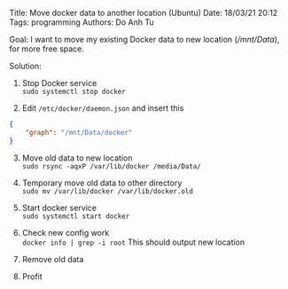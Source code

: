 Title: Move docker data to another location (Ubuntu)
Date: 18/03/21 20:12
Tags: programming
Authors: Do Anh Tu


Goal: I want to move my existing Docker data to new location (*/mnt/Data*), for more free space.

Solution:

1. Stop Docker service  
`sudo systemctl stop docker`

2. Edit `/etc/docker/daemon.json` and insert this  
```json
{
    "graph": "/mnt/Data/docker"
}
```

3. Move old data to new location  
`sudo rsync -aqxP /var/lib/docker /media/Data/`

4. Temporary move old data to other directory  
`sudo mv /var/lib/docker /var/lib/docker.old`

5. Start docker service  
`sudo systemctl start docker`

6. Check new config work  
`docker info | grep -i root`
This should output new location

7. Remove old data  

8. Profit
